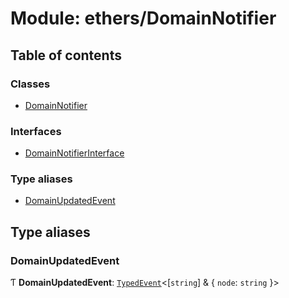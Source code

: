 # Module: ethers/DomainNotifier

## Table of contents

### Classes

- [DomainNotifier](../classes/ethers_DomainNotifier.DomainNotifier.md)

### Interfaces

- [DomainNotifierInterface](../interfaces/ethers_DomainNotifier.DomainNotifierInterface.md)

### Type aliases

- [DomainUpdatedEvent](ethers_DomainNotifier.md#domainupdatedevent)

## Type aliases

### DomainUpdatedEvent

Ƭ **DomainUpdatedEvent**: [`TypedEvent`](../interfaces/ethers_common.TypedEvent.md)<[`string`] & { `node`: `string`  }\>

